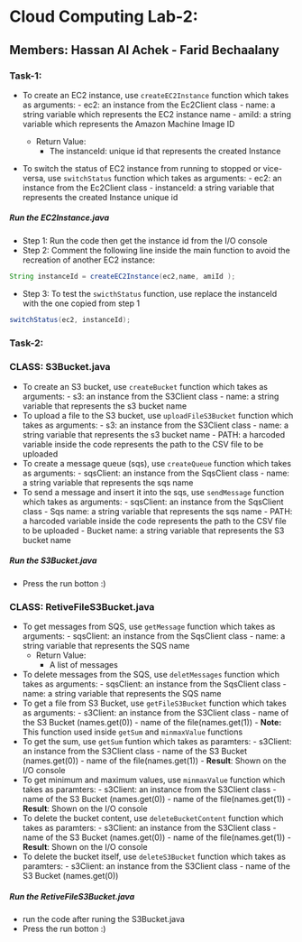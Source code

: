 # Cloud Computing Lab-2:
## Members: Hassan Al Achek - Farid Bechaalany

### Task-1:
- To create an EC2 instance, use `createEC2Instance` function which takes as arguments:
		- ec2: an instance from the Ec2Client class
		- name: a string variable which represents the EC2 instance name
		- amiId: a string variable which represents the Amazon Machine Image ID
	- Return Value: 
		- The instanceId: unique id that represents the created Instance
		
- To switch the status of EC2 instance from running to stopped or vice-versa, use `switchStatus` function which takes as arguments:
		- ec2: an instance from the Ec2Client class
		- instanceId: a string variable that represents the created Instance unique id
##### Run the EC2Instance.java
- Step 1: Run the code then get the instance id from the I/O console
- Step 2: Comment the following line inside the main function to avoid the recreation of another EC2 instance: 

```java
String instanceId = createEC2Instance(ec2,name, amiId );
```

- Step 3: To test the `swicthStatus` function, use replace the instanceId with the one copied from step 1

```java
switchStatus(ec2, instanceId);
```

### Task-2:
### CLASS: S3Bucket.java
- To create an S3 bucket, use `createBucket` function which takes as arguments:
			- s3: an instance from the S3Client class
			- name: a string variable that represents the s3 bucket name
- To upload a file to the S3 bucket, use `uploadFileS3Bucket` function which takes as arguments:
			- s3: an instance from the S3Client class
			- name: a string variable that represents the s3 bucket name
			- PATH: a harcoded variable inside the code represents the path to the CSV file to be uploaded
-  To create a message queue (sqs), use `createQueue` function which takes as arguments:
			-  sqsClient:  an instance from the SqsClient class
			-  name: a string variable that represents the sqs name
-  To send a message and insert it into the sqs, use `sendMessage` function which takes as arguments:
			-  sqsClient:  an instance from the SqsClient class
			-  Sqs name: a string variable that represents the sqs name
			-  PATH: a harcoded variable inside the code represents the path to the CSV file to be uploaded
			-  Bucket name: a string variable that represents the S3 bucket name

##### Run the S3Bucket.java
-	Press the run botton :)

### CLASS: RetiveFileS3Bucket.java
- To get messages from SQS, use `getMessage` function which takes as arguments:
		- sqsClient: an instance from the SqsClient class
		- name: a string variable that represents the SQS name
	- Return Value:
		- A list of messages
- To delete messages from the SQS, use `deletMessages` function which takes as arguments:
		- sqsClient: an instance from the SqsClient class
		- name: a string variable that represents the SQS name
- To get a file from S3 Bucket, use `getFileS3Bucket` function which takes as arguments:
		- s3Client: an instance from the S3Client class
		- name of the S3 Bucket (names.get(0))
		- name of the file(names.get(1))
		- **Note:** This function used inside `getSum` and `minmaxValue` functions
- To get the sum, use `getSum` funtion which takes as paramters:
		- s3Client: an instance from the S3Client class
		- name of the S3 Bucket (names.get(0))
		- name of the file(names.get(1))
		- **Result**: Shown on the I/O console
- To get minimum and maximum values, use `minmaxValue` function which takes as paramters:
		- s3Client: an instance from the S3Client class
		- name of the S3 Bucket (names.get(0))
		- name of the file(names.get(1))
		- **Result**: Shown on the I/O console
- To delete the bucket content, use `deleteBucketContent` function which takes as paramters:
		- s3Client: an instance from the S3Client class
		- name of the S3 Bucket (names.get(0))
		- name of the file(names.get(1))
		- **Result**: Shown on the I/O console
- To delete the bucket itself, use 	`deleteS3Bucket` function which takes as paramters:
		- s3Client: an instance from the S3Client class
		- name of the S3 Bucket (names.get(0))


##### Run the RetiveFileS3Bucket.java
- run the code after runing the S3Bucket.java
- Press the run botton :)



